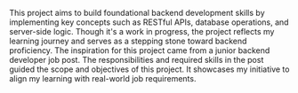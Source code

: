This project aims to build foundational backend development skills by implementing key concepts such as RESTful APIs, database operations, and server-side logic. Though it's a work in progress, the project reflects my learning journey and serves as a stepping stone toward backend proficiency.
The inspiration for this project came from a junior backend developer job post. The responsibilities and required skills in the post guided the scope and objectives of this project. It showcases my initiative to align my learning with real-world job requirements.
